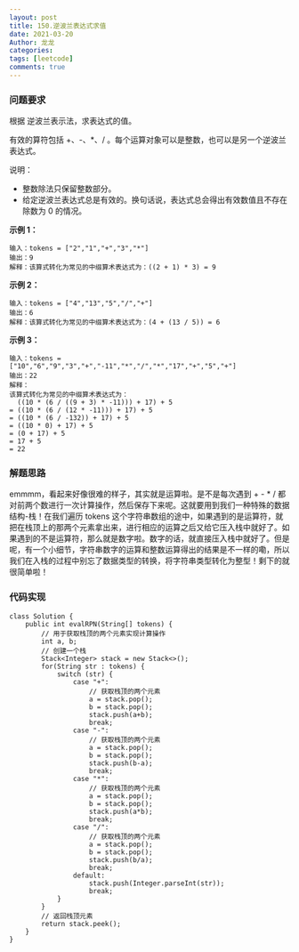 ```yaml
---
layout: post
title: 150.逆波兰表达式求值
date: 2021-03-20
Author: 龙龙
categories: 
tags: [leetcode]
comments: true
---
```



### 问题要求

根据 逆波兰表示法，求表达式的值。

有效的算符包括 +、-、*、/ 。每个运算对象可以是整数，也可以是另一个逆波兰表达式。

说明：

- 整数除法只保留整数部分。
- 给定逆波兰表达式总是有效的。换句话说，表达式总会得出有效数值且不存在除数为 0 的情况。

**示例 1：**

```
输入：tokens = ["2","1","+","3","*"]
输出：9
解释：该算式转化为常见的中缀算术表达式为：((2 + 1) * 3) = 9
```

**示例 2：**

```
输入：tokens = ["4","13","5","/","+"]
输出：6
解释：该算式转化为常见的中缀算术表达式为：(4 + (13 / 5)) = 6
```

**示例 3：**

```
输入：tokens = ["10","6","9","3","+","-11","*","/","*","17","+","5","+"]
输出：22
解释：
该算式转化为常见的中缀算术表达式为：
  ((10 * (6 / ((9 + 3) * -11))) + 17) + 5
= ((10 * (6 / (12 * -11))) + 17) + 5
= ((10 * (6 / -132)) + 17) + 5
= ((10 * 0) + 17) + 5
= (0 + 17) + 5
= 17 + 5
= 22
```

### 解题思路

emmmm，看起来好像很难的样子，其实就是运算啦。是不是每次遇到 + - * / 都对前两个数进行一次计算操作，然后保存下来呢。这就要用到我们一种特殊的数据结构-栈！在我们遍历 tokens 这个字符串数组的途中，如果遇到的是运算符，就把在栈顶上的那两个元素拿出来，进行相应的运算之后又给它压入栈中就好了。如果遇到的不是运算符，那么就是数字啦。数字的话，就直接压入栈中就好了。但是呢，有一个小细节，字符串数字的运算和整数运算得出的结果是不一样的嘞，所以我们在入栈的过程中别忘了数据类型的转换，将字符串类型转化为整型！剩下的就很简单啦！

### 代码实现

```
class Solution {
    public int evalRPN(String[] tokens) {
        // 用于获取栈顶的两个元素实现计算操作
        int a, b;
        // 创建一个栈
        Stack<Integer> stack = new Stack<>();
        for(String str : tokens) {
            switch (str) {
                case "+":
                    // 获取栈顶的两个元素
                    a = stack.pop();
                    b = stack.pop();
                    stack.push(a+b);
                    break;
                case "-":
                    // 获取栈顶的两个元素
                    a = stack.pop();
                    b = stack.pop();
                    stack.push(b-a);
                    break;
                case "*":
                    // 获取栈顶的两个元素
                    a = stack.pop();
                    b = stack.pop();
                    stack.push(a*b);
                    break;
                case "/":
                    // 获取栈顶的两个元素
                    a = stack.pop();
                    b = stack.pop();
                    stack.push(b/a);
                    break;
                default:
                    stack.push(Integer.parseInt(str));
                    break;
            }
        }
        // 返回栈顶元素
        return stack.peek();
    }
}
```

